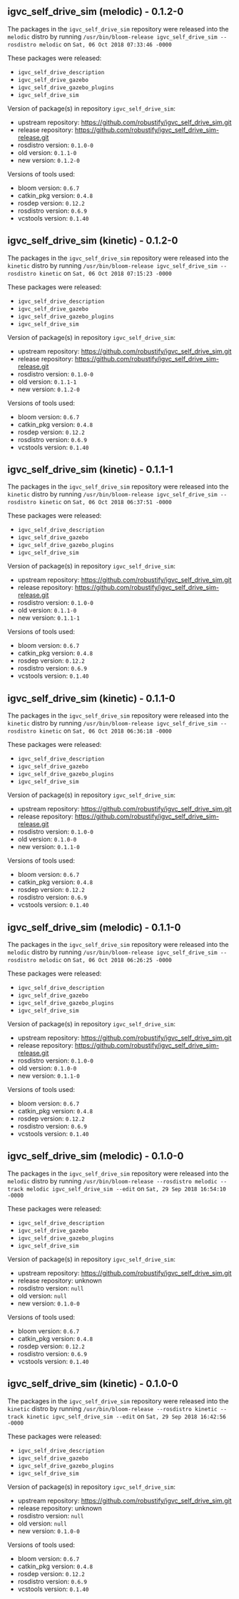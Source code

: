 ## igvc_self_drive_sim (melodic) - 0.1.2-0

The packages in the `igvc_self_drive_sim` repository were released into the `melodic` distro by running `/usr/bin/bloom-release igvc_self_drive_sim --rosdistro melodic` on `Sat, 06 Oct 2018 07:33:46 -0000`

These packages were released:
- `igvc_self_drive_description`
- `igvc_self_drive_gazebo`
- `igvc_self_drive_gazebo_plugins`
- `igvc_self_drive_sim`

Version of package(s) in repository `igvc_self_drive_sim`:

- upstream repository: https://github.com/robustify/igvc_self_drive_sim.git
- release repository: https://github.com/robustify/igvc_self_drive_sim-release.git
- rosdistro version: `0.1.0-0`
- old version: `0.1.1-0`
- new version: `0.1.2-0`

Versions of tools used:

- bloom version: `0.6.7`
- catkin_pkg version: `0.4.8`
- rosdep version: `0.12.2`
- rosdistro version: `0.6.9`
- vcstools version: `0.1.40`


## igvc_self_drive_sim (kinetic) - 0.1.2-0

The packages in the `igvc_self_drive_sim` repository were released into the `kinetic` distro by running `/usr/bin/bloom-release igvc_self_drive_sim --rosdistro kinetic` on `Sat, 06 Oct 2018 07:15:23 -0000`

These packages were released:
- `igvc_self_drive_description`
- `igvc_self_drive_gazebo`
- `igvc_self_drive_gazebo_plugins`
- `igvc_self_drive_sim`

Version of package(s) in repository `igvc_self_drive_sim`:

- upstream repository: https://github.com/robustify/igvc_self_drive_sim.git
- release repository: https://github.com/robustify/igvc_self_drive_sim-release.git
- rosdistro version: `0.1.0-0`
- old version: `0.1.1-1`
- new version: `0.1.2-0`

Versions of tools used:

- bloom version: `0.6.7`
- catkin_pkg version: `0.4.8`
- rosdep version: `0.12.2`
- rosdistro version: `0.6.9`
- vcstools version: `0.1.40`


## igvc_self_drive_sim (kinetic) - 0.1.1-1

The packages in the `igvc_self_drive_sim` repository were released into the `kinetic` distro by running `/usr/bin/bloom-release igvc_self_drive_sim --rosdistro kinetic` on `Sat, 06 Oct 2018 06:37:51 -0000`

These packages were released:
- `igvc_self_drive_description`
- `igvc_self_drive_gazebo`
- `igvc_self_drive_gazebo_plugins`
- `igvc_self_drive_sim`

Version of package(s) in repository `igvc_self_drive_sim`:

- upstream repository: https://github.com/robustify/igvc_self_drive_sim.git
- release repository: https://github.com/robustify/igvc_self_drive_sim-release.git
- rosdistro version: `0.1.0-0`
- old version: `0.1.1-0`
- new version: `0.1.1-1`

Versions of tools used:

- bloom version: `0.6.7`
- catkin_pkg version: `0.4.8`
- rosdep version: `0.12.2`
- rosdistro version: `0.6.9`
- vcstools version: `0.1.40`


## igvc_self_drive_sim (kinetic) - 0.1.1-0

The packages in the `igvc_self_drive_sim` repository were released into the `kinetic` distro by running `/usr/bin/bloom-release igvc_self_drive_sim --rosdistro kinetic` on `Sat, 06 Oct 2018 06:36:18 -0000`

These packages were released:
- `igvc_self_drive_description`
- `igvc_self_drive_gazebo`
- `igvc_self_drive_gazebo_plugins`
- `igvc_self_drive_sim`

Version of package(s) in repository `igvc_self_drive_sim`:

- upstream repository: https://github.com/robustify/igvc_self_drive_sim.git
- release repository: https://github.com/robustify/igvc_self_drive_sim-release.git
- rosdistro version: `0.1.0-0`
- old version: `0.1.0-0`
- new version: `0.1.1-0`

Versions of tools used:

- bloom version: `0.6.7`
- catkin_pkg version: `0.4.8`
- rosdep version: `0.12.2`
- rosdistro version: `0.6.9`
- vcstools version: `0.1.40`


## igvc_self_drive_sim (melodic) - 0.1.1-0

The packages in the `igvc_self_drive_sim` repository were released into the `melodic` distro by running `/usr/bin/bloom-release igvc_self_drive_sim --rosdistro melodic` on `Sat, 06 Oct 2018 06:26:25 -0000`

These packages were released:
- `igvc_self_drive_description`
- `igvc_self_drive_gazebo`
- `igvc_self_drive_gazebo_plugins`
- `igvc_self_drive_sim`

Version of package(s) in repository `igvc_self_drive_sim`:

- upstream repository: https://github.com/robustify/igvc_self_drive_sim.git
- release repository: https://github.com/robustify/igvc_self_drive_sim-release.git
- rosdistro version: `0.1.0-0`
- old version: `0.1.0-0`
- new version: `0.1.1-0`

Versions of tools used:

- bloom version: `0.6.7`
- catkin_pkg version: `0.4.8`
- rosdep version: `0.12.2`
- rosdistro version: `0.6.9`
- vcstools version: `0.1.40`


## igvc_self_drive_sim (melodic) - 0.1.0-0

The packages in the `igvc_self_drive_sim` repository were released into the `melodic` distro by running `/usr/bin/bloom-release --rosdistro melodic --track melodic igvc_self_drive_sim --edit` on `Sat, 29 Sep 2018 16:54:10 -0000`

These packages were released:
- `igvc_self_drive_description`
- `igvc_self_drive_gazebo`
- `igvc_self_drive_gazebo_plugins`
- `igvc_self_drive_sim`

Version of package(s) in repository `igvc_self_drive_sim`:

- upstream repository: https://github.com/robustify/igvc_self_drive_sim.git
- release repository: unknown
- rosdistro version: `null`
- old version: `null`
- new version: `0.1.0-0`

Versions of tools used:

- bloom version: `0.6.7`
- catkin_pkg version: `0.4.8`
- rosdep version: `0.12.2`
- rosdistro version: `0.6.9`
- vcstools version: `0.1.40`


## igvc_self_drive_sim (kinetic) - 0.1.0-0

The packages in the `igvc_self_drive_sim` repository were released into the `kinetic` distro by running `/usr/bin/bloom-release --rosdistro kinetic --track kinetic igvc_self_drive_sim --edit` on `Sat, 29 Sep 2018 16:42:56 -0000`

These packages were released:
- `igvc_self_drive_description`
- `igvc_self_drive_gazebo`
- `igvc_self_drive_gazebo_plugins`
- `igvc_self_drive_sim`

Version of package(s) in repository `igvc_self_drive_sim`:

- upstream repository: https://github.com/robustify/igvc_self_drive_sim.git
- release repository: unknown
- rosdistro version: `null`
- old version: `null`
- new version: `0.1.0-0`

Versions of tools used:

- bloom version: `0.6.7`
- catkin_pkg version: `0.4.8`
- rosdep version: `0.12.2`
- rosdistro version: `0.6.9`
- vcstools version: `0.1.40`


